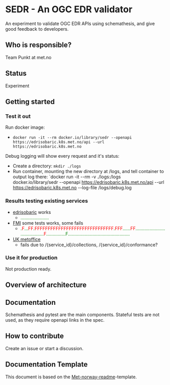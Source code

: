 # SEDR - An OGC EDR validator

An experiment to validate OGC EDR APIs using schemathesis, and give good feedback to developers.

## Who is responsible?

Team Punkt at met.no

## Status

Experiment

## Getting started

### Test it out

Run docker image:

- `docker run -it --rm docker.io/library/sedr --openapi https://edrisobaric.k8s.met.no/api --url https://edrisobaric.k8s.met.no`

Debug logging will show every request and it's status:

- Create a directory: `mkdir ./logs`
- Run container, mounting the new directory at /logs, and tell container to output log there: `docker run -it --rm -v ./logs:/logs docker.io/library/sedr --openapi https://edrisobaric.k8s.met.no/api --url https://edrisobaric.k8s.met.no --log-file /logs/debug.log 

### Results testing existing services

- [edrisobaric](https://edrisobaric.k8s.met.no) works
  - <span style="color:green">......................</span>
- [FMI](https://opendata.fmi.fi/edr/) some tests works, some fails
  - <span style="color:green">.</span><span style="color:red">F</span><span style="color:green">...</span><span style="color:red">FF<span style="color:green">.</span><span style="color:red">FFFFFFFFFFFFFFFFFFFFFFFFFFFFFF<span style="color:green">.</span><span style="color:red">FFF<span style="color:green">......</span><span style="color:red">FF<span style="color:green">.........................................</span>F<span style="color:green">...............F<span style="color:green">................................................</span>
- [UK metoffice](https://labs.metoffice.gov.uk/edr)
  - fails due to /{service_id}/collections, /{service_id}/conformance?

### Use it for production

Not production ready.

## Overview of architecture

## Documentation

Schemathesis and pytest are the main components. Stateful tests are not used, as they require openapi links in the spec.

## How to contribute

Create an issue or start a discussion.

## Documentation Template

This document is based on the [Met-norway-readme](https://gitlab.met.no/maler/met-norway-readme)-template.
